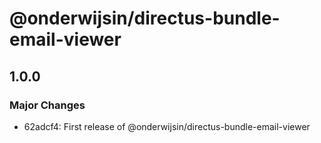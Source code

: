 # @onderwijsin/directus-bundle-email-viewer

## 1.0.0

### Major Changes

- 62adcf4: First release of @onderwijsin/directus-bundle-email-viewer
